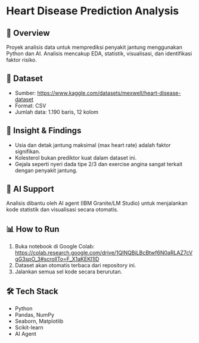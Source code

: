 # Heart Disease Prediction Analysis

## 📌 Overview
Proyek analisis data untuk memprediksi penyakit jantung menggunakan Python dan AI. Analisis mencakup EDA, statistik, visualisasi, dan identifikasi faktor risiko.

## 🔗 Dataset
- Sumber: https://www.kaggle.com/datasets/mexwell/heart-disease-dataset
- Format: CSV
- Jumlah data: 1.190 baris, 12 kolom

## 🧠 Insight & Findings
- Usia dan detak jantung maksimal (max heart rate) adalah faktor signifikan.
- Kolesterol bukan prediktor kuat dalam dataset ini.
- Gejala seperti nyeri dada tipe 2/3 dan exercise angina sangat terkait dengan penyakit jantung.

## 🤖 AI Support
Analisis dibantu oleh AI agent (IBM Granite/LM Studio) untuk menjalankan kode statistik dan visualisasi secara otomatis.

## 📊 How to Run
1. Buka notebook di Google Colab: https://colab.research.google.com/drive/1QINQBiLBcBtwf6N0aRLAZ7cVgG3spO_3#scrollTo=F_X1aKEKI1lD
2. Dataset akan otomatis terbaca dari repository ini.
3. Jalankan semua sel kode secara berurutan.

## 🛠️ Tech Stack
- Python
- Pandas, NumPy
- Seaborn, Matplotlib
- Scikit-learn
- AI Agent

